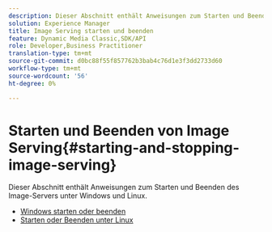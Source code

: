 ```yaml
---
description: Dieser Abschnitt enthält Anweisungen zum Starten und Beenden des Image-Servers unter Windows und Linux.
solution: Experience Manager
title: Image Serving starten und beenden
feature: Dynamic Media Classic,SDK/API
role: Developer,Business Practitioner
translation-type: tm+mt
source-git-commit: d0bc88f55f857762b3bab4c76d1e3f3dd2733d60
workflow-type: tm+mt
source-wordcount: '56'
ht-degree: 0%

---
```



# Starten und Beenden von Image Serving{#starting-and-stopping-image-serving}

Dieser Abschnitt enthält Anweisungen zum Starten und Beenden des Image-Servers unter Windows und Linux.

* [Windows starten oder beenden](t-startstop-windows.md)
* [Starten oder Beenden unter Linux](t-startstop-linux.md)
